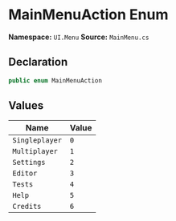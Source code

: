 # MainMenuAction Enum

**Namespace:** `UI.Menu`
**Source:** `MainMenu.cs`

## Declaration

```csharp
public enum MainMenuAction
```

## Values

| Name | Value |
|------|-------|
| `Singleplayer` | `0` |
| `Multiplayer` | `1` |
| `Settings` | `2` |
| `Editor` | `3` |
| `Tests` | `4` |
| `Help` | `5` |
| `Credits` | `6` |


